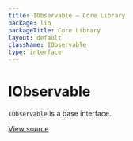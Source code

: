 ```yaml
---
title: IObservable — Core Library
package: lib
packageTitle: Core Library
layout: default
className: IObservable
type: interface
---
```


# IObservable

<code>IObservable</code> is a base interface.

<a href="https://github.com/eregansu/lib/blob/master/observer.php">View source</a>


